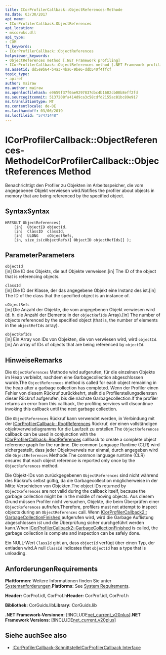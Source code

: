 ```yaml
---
title: ICorProfilerCallback::ObjectReferences-Methode
ms.date: 03/30/2017
api_name:
- ICorProfilerCallback.ObjectReferences
api_location:
- mscorwks.dll
api_type:
- COM
f1_keywords:
- ICorProfilerCallback::ObjectReferences
helpviewer_keywords:
- ObjectReferences method [.NET Framework profiling]
- ICorProfilerCallback::ObjectReferences method [.NET Framework profiling]
ms.assetid: dd5e9b64-b4a3-4ba6-9be6-ddb540f4ffcf
topic_type:
- apiref
author: mairaw
ms.author: mairaw
ms.openlocfilehash: e9659f37f0ae9297837dbc4b1602cb00b8eff2fd
ms.sourcegitcommit: 5137208fa414d9ca3c58cdfd2155ac81bc89e917
ms.translationtype: MT
ms.contentlocale: de-DE
ms.lasthandoff: 03/06/2019
ms.locfileid: "57471448"
---
```

# <a name="icorprofilercallbackobjectreferences-method"></a><span data-ttu-id="346fe-102">ICorProfilerCallback::ObjectReferences-Methode</span><span class="sxs-lookup"><span data-stu-id="346fe-102">ICorProfilerCallback::ObjectReferences Method</span></span>
<span data-ttu-id="346fe-103">Benachrichtigt den Profiler zu Objekten im Arbeitsspeicher, die vom angegebenen Objekt verwiesen wird.</span><span class="sxs-lookup"><span data-stu-id="346fe-103">Notifies the profiler about objects in memory that are being referenced by the specified object.</span></span>  
  
## <a name="syntax"></a><span data-ttu-id="346fe-104">Syntax</span><span class="sxs-lookup"><span data-stu-id="346fe-104">Syntax</span></span>  
  
```  
HRESULT ObjectReferences(  
    [in]  ObjectID objectId,  
    [in]  ClassID  classId,  
    [in]  ULONG    cObjectRefs,  
    [in, size_is(cObjectRefs)] ObjectID objectRefIds[] );  
```  
  
## <a name="parameters"></a><span data-ttu-id="346fe-105">Parameter</span><span class="sxs-lookup"><span data-stu-id="346fe-105">Parameters</span></span>  
 `objectId`  
 <span data-ttu-id="346fe-106">[in] Die ID des Objekts, die auf Objekte verweisen.</span><span class="sxs-lookup"><span data-stu-id="346fe-106">[in] The ID of the object that is referencing objects.</span></span>  
  
 `classId`  
 <span data-ttu-id="346fe-107">[in] Die ID der Klasse, der das angegebene Objekt eine Instanz des ist.</span><span class="sxs-lookup"><span data-stu-id="346fe-107">[in] The ID of the class that the specified object is an instance of.</span></span>  
  
 `cObjectRefs`  
 <span data-ttu-id="346fe-108">[in] Die Anzahl der Objekte, die vom angegebenen Objekt verwiesen wird (d. h. die Anzahl der Elemente in der `objectRefIds` Array).</span><span class="sxs-lookup"><span data-stu-id="346fe-108">[in] The number of objects referenced by the specified object (that is, the number of elements in the `objectRefIds` array).</span></span>  
  
 `objectRefIds`  
 <span data-ttu-id="346fe-109">[in] Ein Array von IDs von Objekten, die von verwiesen wird, wird `objectId`.</span><span class="sxs-lookup"><span data-stu-id="346fe-109">[in] An array of IDs of objects that are being referenced by `objectId`.</span></span>  
  
## <a name="remarks"></a><span data-ttu-id="346fe-110">Hinweise</span><span class="sxs-lookup"><span data-stu-id="346fe-110">Remarks</span></span>  
 <span data-ttu-id="346fe-111">Die `ObjectReferences` Methode wird aufgerufen, für die einzelnen Objekte im Heap verbleibt, nachdem eine Garbagecollection abgeschlossen wurde.</span><span class="sxs-lookup"><span data-stu-id="346fe-111">The `ObjectReferences` method is called for each object remaining in the heap after a garbage collection has completed.</span></span> <span data-ttu-id="346fe-112">Wenn der Profiler einen Fehler von diesem Rückruf zurückkehrt, stellt die Profilerstellungsdiensten dieser Rückruf aufgerufen, bis die nächste Garbagecollection.</span><span class="sxs-lookup"><span data-stu-id="346fe-112">If the profiler returns an error from this callback, the profiling services will discontinue invoking this callback until the next garbage collection.</span></span>  
  
 <span data-ttu-id="346fe-113">Die `ObjectReferences` Rückruf kann verwendet werden, in Verbindung mit der [ICorProfilerCallback:: RootReferences](../../../../docs/framework/unmanaged-api/profiling/icorprofilercallback-rootreferences-method.md) Rückruf, der einen vollständigen objektverweisdiagramms für die Laufzeit zu erstellen.</span><span class="sxs-lookup"><span data-stu-id="346fe-113">The `ObjectReferences` callback can be used in conjunction with the [ICorProfilerCallback::RootReferences](../../../../docs/framework/unmanaged-api/profiling/icorprofilercallback-rootreferences-method.md) callback to create a complete object reference graph for the runtime.</span></span> <span data-ttu-id="346fe-114">Die common Language Runtime (CLR) wird sichergestellt, dass jeder Objektverweis nur einmal, durch angegeben wird die `ObjectReferences` Methode.</span><span class="sxs-lookup"><span data-stu-id="346fe-114">The common language runtime (CLR) ensures that each object reference is reported only once by the `ObjectReferences` method.</span></span>  
  
 <span data-ttu-id="346fe-115">Die Objekt-IDs von zurückgegebenen `ObjectReferences` sind nicht während des Rückrufs selbst gültig, da die Garbagecollection möglicherweise in der Mitte Verschieben von Objekten.</span><span class="sxs-lookup"><span data-stu-id="346fe-115">The object IDs returned by `ObjectReferences` are not valid during the callback itself, because the garbage collection might be in the middle of moving objects.</span></span> <span data-ttu-id="346fe-116">Aus diesem Grund müssen Profiler nicht versuchen, Objekte, die beim Überprüfen einer `ObjectReferences` aufrufen.</span><span class="sxs-lookup"><span data-stu-id="346fe-116">Therefore, profilers must not attempt to inspect objects during an `ObjectReferences` call.</span></span> <span data-ttu-id="346fe-117">Wenn [ICorProfilerCallback2:: GarbageCollectionFinished](../../../../docs/framework/unmanaged-api/profiling/icorprofilercallback2-garbagecollectionfinished-method.md) aufgerufen wird, wird die Garbage Auflistung abgeschlossen ist und die Überprüfung sicher durchgeführt werden kann.</span><span class="sxs-lookup"><span data-stu-id="346fe-117">When [ICorProfilerCallback2::GarbageCollectionFinished](../../../../docs/framework/unmanaged-api/profiling/icorprofilercallback2-garbagecollectionfinished-method.md) is called, the garbage collection is complete and inspection can be safely done.</span></span>  
  
 <span data-ttu-id="346fe-118">Ein NULL-Wert `ClassId` gibt an, dass `objectId` verfügt über einen Typ, der entladen wird.</span><span class="sxs-lookup"><span data-stu-id="346fe-118">A null `ClassId` indicates that `objectId` has a type that is unloading.</span></span>  
  
## <a name="requirements"></a><span data-ttu-id="346fe-119">Anforderungen</span><span class="sxs-lookup"><span data-stu-id="346fe-119">Requirements</span></span>  
 <span data-ttu-id="346fe-120">**Plattformen:** Weitere Informationen finden Sie unter [Systemanforderungen](../../../../docs/framework/get-started/system-requirements.md).</span><span class="sxs-lookup"><span data-stu-id="346fe-120">**Platforms:** See [System Requirements](../../../../docs/framework/get-started/system-requirements.md).</span></span>  
  
 <span data-ttu-id="346fe-121">**Header:** CorProf.idl, CorProf.h</span><span class="sxs-lookup"><span data-stu-id="346fe-121">**Header:** CorProf.idl, CorProf.h</span></span>  
  
 <span data-ttu-id="346fe-122">**Bibliothek:** CorGuids.lib</span><span class="sxs-lookup"><span data-stu-id="346fe-122">**Library:** CorGuids.lib</span></span>  
  
 <span data-ttu-id="346fe-123">**.NET Framework-Versionen:** [!INCLUDE[net_current_v20plus](../../../../includes/net-current-v20plus-md.md)]</span><span class="sxs-lookup"><span data-stu-id="346fe-123">**.NET Framework Versions:** [!INCLUDE[net_current_v20plus](../../../../includes/net-current-v20plus-md.md)]</span></span>  
  
## <a name="see-also"></a><span data-ttu-id="346fe-124">Siehe auch</span><span class="sxs-lookup"><span data-stu-id="346fe-124">See also</span></span>
- [<span data-ttu-id="346fe-125">ICorProfilerCallback-Schnittstelle</span><span class="sxs-lookup"><span data-stu-id="346fe-125">ICorProfilerCallback Interface</span></span>](../../../../docs/framework/unmanaged-api/profiling/icorprofilercallback-interface.md)
